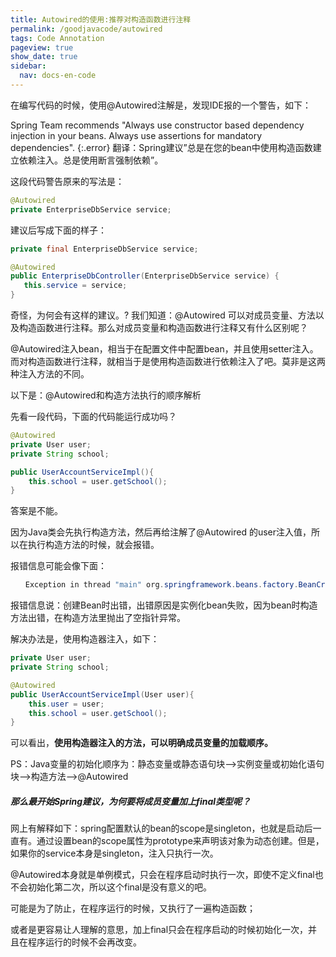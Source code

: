 ```yaml
---
title: Autowired的使用:推荐对构造函数进行注释
permalink: /goodjavacode/autowired
tags: Code Annotation
pageview: true
show_date: true
sidebar:
  nav: docs-en-code
---
```

在编写代码的时候，使用@Autowired注解是，发现IDE报的一个警告，如下：

Spring Team recommends "Always use constructor based dependency injection in your beans. Always use assertions for mandatory dependencies".
{:.error}
翻译：Spring建议”总是在您的bean中使用构造函数建立依赖注入。总是使用断言强制依赖”。


这段代码警告原来的写法是：
```java
@Autowired
private EnterpriseDbService service;
```

建议后写成下面的样子：
```java
private final EnterpriseDbService service;

@Autowired
public EnterpriseDbController(EnterpriseDbService service) {
   this.service = service;
}
```

奇怪，为何会有这样的建议。?
我们知道：@Autowired 可以对成员变量、方法以及构造函数进行注释。那么对成员变量和构造函数进行注释又有什么区别呢？

@Autowired注入bean，相当于在配置文件中配置bean，并且使用setter注入。而对构造函数进行注释，就相当于是使用构造函数进行依赖注入了吧。莫非是这两种注入方法的不同。

以下是：@Autowired和构造方法执行的顺序解析

先看一段代码，下面的代码能运行成功吗？

```java
@Autowired
private User user;
private String school;

public UserAccountServiceImpl(){
    this.school = user.getSchool();
}
```

答案是不能。

因为Java类会先执行构造方法，然后再给注解了@Autowired 的user注入值，所以在执行构造方法的时候，就会报错。

报错信息可能会像下面：
```java
　　Exception in thread "main" org.springframework.beans.factory.BeanCreationException: Error creating bean with name '...' defined in file [....class]: Instantiation of bean failed; nested exception is org.springframework.beans.BeanInstantiationException: Failed to instantiate [...]: Constructor threw exception; nested exception is java.lang.NullPointerException
```
报错信息说：创建Bean时出错，出错原因是实例化bean失败，因为bean时构造方法出错，在构造方法里抛出了空指针异常。

解决办法是，使用构造器注入，如下：

```java
private User user;
private String school;

@Autowired
public UserAccountServiceImpl(User user){
    this.user = user;
    this.school = user.getSchool();
}
```

可以看出，**使用构造器注入的方法，可以明确成员变量的加载顺序。**

PS：Java变量的初始化顺序为：静态变量或静态语句块–>实例变量或初始化语句块–>构造方法–>@Autowired


##### 那么最开始Spring建议，为何要将成员变量加上final类型呢？

网上有解释如下：spring配置默认的bean的scope是singleton，也就是启动后一直有。通过设置bean的scope属性为prototype来声明该对象为动态创建。但是，如果你的service本身是singleton，注入只执行一次。

 @Autowired本身就是单例模式，只会在程序启动时执行一次，即使不定义final也不会初始化第二次，所以这个final是没有意义的吧。

可能是为了防止，在程序运行的时候，又执行了一遍构造函数；

或者是更容易让人理解的意思，加上final只会在程序启动的时候初始化一次，并且在程序运行的时候不会再改变。
